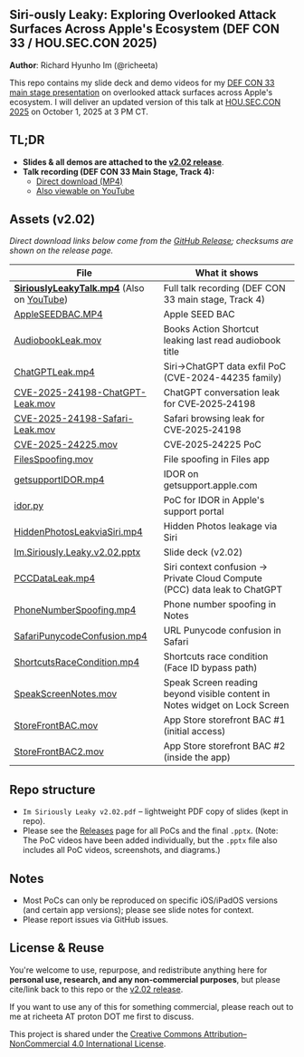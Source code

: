 ## Siri-ously Leaky: Exploring Overlooked Attack Surfaces Across Apple's Ecosystem (DEF CON 33 / HOU.SEC.CON 2025)
**Author**: Richard Hyunho Im (@richeeta)

This repo contains my slide deck and demo videos for my [DEF CON 33 main stage presentation](https://infocondb.org/con/def-con/def-con-33/siri-ously-leaky-exploring-overlooked-attack-surfaces-across-apples-ecosystem) on overlooked attack surfaces across Apple's ecosystem. I will deliver an updated version of this talk at [HOU.SEC.CON 2025](https://web.cvent.com/event/9ba9c5ea-9502-44a2-922e-d026c047c9f3/websitePage:c95771fe-7a36-4da8-9150-389979ec788f?rp=7fc495f3-0ae2-4b86-a115-0ce784642a9f) on October 1, 2025 at 3 PM CT.

## TL;DR

- **Slides & all demos are attached to the [v2.02 release](https://github.com/richeeta/DEFCON33-Siriously-Leaky/releases/tag/v2.02)**.
- **Talk recording (DEF CON 33 Main Stage, Track 4):**  
  - [Direct download (MP4)](https://github.com/richeeta/DEFCON33-Siriously-Leaky/releases/download/v2.02/SiriouslyLeakyTalk.mp4)
  - [Also viewable on YouTube](https://youtu.be/1d381JJPj7k?si=ksd-jiIltzU6SY8d)  

## Assets (v2.02)

_Direct download links below come from the [GitHub Release](https://github.com/richeeta/DEFCON33-Siriously-Leaky/releases/tag/v2.02); checksums are shown on the release page._



| File                                                                                                                                            | What it shows                                                              |
| ----------------------------------------------------------------------------------------------------------------------------------------------- | -------------------------------------------------------------------------- |
| **[SiriouslyLeakyTalk.mp4](https://github.com/richeeta/DEFCON33-Siriously-Leaky/releases/download/v2.02/SiriouslyLeakyTalk.mp4)** (Also on [YouTube](https://youtu.be/1d381JJPj7k?si=ksd-jiIltzU6SY8d)) | Full talk recording (DEF CON 33 main stage, Track 4) |
| [AppleSEEDBAC.MP4](https://github.com/richeeta/DEFCON33-Siriously-Leaky/releases/download/v2.02/AppleSEEDBAC.MP4)                               | Apple SEED BAC                                                             |
| [AudiobookLeak.mov](https://github.com/richeeta/DEFCON33-Siriously-Leaky/releases/download/v2.02/AudiobookLeak.mov)                             | Books Action Shortcut leaking last read audiobook title                    |
| [ChatGPTLeak.mp4](https://github.com/richeeta/DEFCON33-Siriously-Leaky/releases/download/v2.02/ChatGPTLeak.mp4)                                 | Siri→ChatGPT data exfil PoC (CVE-2024-44235 family)                        |
| [CVE-2025-24198-ChatGPT-Leak.mov](https://github.com/richeeta/DEFCON33-Siriously-Leaky/releases/download/v2.02/CVE-2025-24198-ChatGPT-Leak.mov) | ChatGPT conversation leak for CVE‑2025‑24198                               |
| [CVE-2025-24198-Safari-Leak.mov](https://github.com/richeeta/DEFCON33-Siriously-Leaky/releases/download/v2.02/CVE-2025-24198-Safari-Leak.mov)   | Safari browsing leak for CVE‑2025‑24198                                    |
| [CVE-2025-24225.mov](https://github.com/richeeta/DEFCON33-Siriously-Leaky/releases/download/v2.02/CVE-2025-24225.mov)                           | CVE‑2025‑24225 PoC                                                         |
| [FilesSpoofing.mov](https://github.com/richeeta/DEFCON33-Siriously-Leaky/releases/download/v2.02/FilesSpoofing.mov)                             | File spoofing in Files app                                                 |
| [getsupportIDOR.mp4](https://github.com/richeeta/DEFCON33-Siriously-Leaky/releases/download/v2.02/getsupportIDOR.mp4)                           | IDOR on getsupport.apple.com                                               |
| [idor.py](https://github.com/richeeta/DEFCON33-Siriously-Leaky/idor.py)                           | PoC for IDOR in Apple's support portal                               |
| [HiddenPhotosLeakviaSiri.mp4](https://github.com/richeeta/DEFCON33-Siriously-Leaky/releases/download/v2.02/HiddenPhotosLeakviaSiri.mp4)         | Hidden Photos leakage via Siri                                             |
| [Im.Siriously.Leaky.v2.02.pptx](https://github.com/richeeta/DEFCON33-Siriously-Leaky/releases/download/v2.02/Im.Siriously.Leaky.v2.02.pptx)     | Slide deck (v2.02)                                                         |
| [PCCDataLeak.mp4](https://github.com/richeeta/DEFCON33-Siriously-Leaky/releases/download/v2.02/PCCDataLeak.mp4)                                 | Siri context confusion → Private Cloud Compute (PCC) data leak to ChatGPT  |
| [PhoneNumberSpoofing.mp4](https://github.com/richeeta/DEFCON33-Siriously-Leaky/releases/download/v2.02/PhoneNumberSpoofing.mp4)                 | Phone number spoofing in Notes                                             |
| [SafariPunycodeConfusion.mp4](https://github.com/richeeta/DEFCON33-Siriously-Leaky/releases/download/v2.02/SafariPunycodeConfusion.mp4)         | URL Punycode confusion in Safari                                           |
| [ShortcutsRaceCondition.mp4](https://github.com/richeeta/DEFCON33-Siriously-Leaky/releases/download/v2.02/ShortcutsRaceCondition.mp4)           | Shortcuts race condition (Face ID bypass path)                             |
| [SpeakScreenNotes.mov](https://github.com/richeeta/DEFCON33-Siriously-Leaky/releases/download/v2.02/SpeakScreenNotes.mov)                       | Speak Screen reading beyond visible content in Notes widget on Lock Screen |
| [StoreFrontBAC.mov](https://github.com/richeeta/DEFCON33-Siriously-Leaky/releases/download/v2.02/StoreFrontBAC.mov)                             | App Store storefront BAC #1 (initial access)                               |
| [StoreFrontBAC2.mov](https://github.com/richeeta/DEFCON33-Siriously-Leaky/releases/download/v2.02/StoreFrontBAC2.mov)                           | App Store storefront BAC #2 (inside the app)                               |

## Repo structure

- `Im Siriously Leaky v2.02.pdf` – lightweight PDF copy of slides (kept in repo).
- Please see the [Releases](https://github.com/richeeta/DEFCON33-Siriously-Leaky/releases/tag/v2.02) page for all PoCs and the final `.pptx`. (Note: The PoC videos have been added individually, but the `.pptx` file also includes all PoC videos, screenshots, and diagrams.)
 
## Notes

- Most PoCs can only be reproduced on specific iOS/iPadOS versions (and certain app versions); please see slide notes for context.
- Please report issues via GitHub issues.


## License & Reuse

You're welcome to use, repurpose, and redistribute anything here for **personal use, research, and any non-commercial purposes**, but please cite/link back to this repo or the [v2.02 release](/richeeta/DEFCON33-Siriously-Leaky/releases/tag/v2.02).

If you want to use any of this for something commercial, please reach out to me at richeeta AT proton DOT me first to discuss.

This project is shared under the [Creative Commons Attribution–NonCommercial 4.0 International License](https://creativecommons.org/licenses/by-nc/4.0/).



